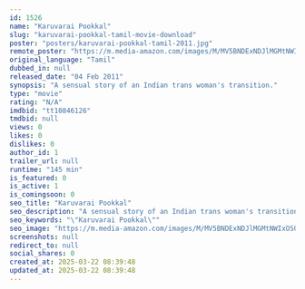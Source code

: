```yaml
---
id: 1526
name: "Karuvarai Pookkal"
slug: "karuvarai-pookkal-tamil-movie-download"
poster: "posters/karuvarai-pookkal-tamil-2011.jpg"
remote_poster: "https://m.media-amazon.com/images/M/MV5BNDExNDJlMGMtNWIxOS00MTc3LTg1YjAtZWM1ZDU0OGY3ZjIzXkEyXkFqcGdeQXVyOTQwNDIzNzA@._V1_SX300.jpg"
original_language: "Tamil"
dubbed_in: null
released_date: "04 Feb 2011"
synopsis: "A sensual story of an Indian trans woman's transition."
type: "movie"
rating: "N/A"
imdbid: "tt10846126"
tmdbid: null
views: 0
likes: 0
dislikes: 0
author_id: 1
trailer_url: null
runtime: "145 min"
is_featured: 0
is_active: 1
is_comingsoon: 0
seo_title: "Karuvarai Pookkal"
seo_description: "A sensual story of an Indian trans woman's transition."
seo_keywords: "\"Karuvarai Pookkal\""
seo_image: "https://m.media-amazon.com/images/M/MV5BNDExNDJlMGMtNWIxOS00MTc3LTg1YjAtZWM1ZDU0OGY3ZjIzXkEyXkFqcGdeQXVyOTQwNDIzNzA@._V1_SX300.jpg"
screenshots: null
redirect_to: null
social_shares: 0
created_at: 2025-03-22 08:39:48
updated_at: 2025-03-22 08:39:48
---
```


